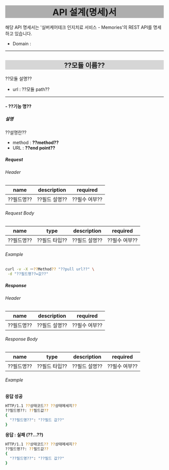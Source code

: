 <h1 style='background-color: rgba(55, 55, 55, 0.4); text-align: center'>API 설계(명세)서 </h1>

해당 API 명세서는 '실버케어테크 인지치료 서비스 - Memories'의 REST API를 명세하고 있습니다.

- Domain : <??도메인 주소??>    

***
  
<h2 style='background-color: rgba(55, 55, 55, 0.2); text-align: center'>??모듈 이름??</h2>

??모듈 설명??  
  
- url : ??모듈 path??  

***

#### - ??기능 명??  
  
##### 설명

??설명란??  

- method : **??method??**  
- URL : **??end point??**  

##### Request

###### Header

| name | description | required |
|---|:---:|:---:|
| ??필드명?? | ??필드 설명?? | ??필수 여부?? |

###### Request Body

| name | type | description | required |
|---|:---:|:---:|:---:|
| ??필드명?? | ??필드 타입?? | ??필드 설명?? | ??필수 여부?? |

###### Example

```bash
curl -v -X ㅡ??Method?? "??pull url??" \
 -d "??필드명??=값??"
```

##### Response

###### Header

| name | description | required |
|---|:---:|:---:|
| ??필드명?? | ??필드 설명?? | ??필수 여부?? |

###### Response Body

| name | type | description | required |
|---|:---:|:---:|:---:|
| ??필드명?? | ??필드 타입?? | ??필드 설명?? | ??필수 여부?? |

###### Example

**응답 성공**
```bash
HTTP/1.1 ??상태코드?? ??상태메세지??
??필드명??: ??필드값??
{
  "??필드명??": "??필드 값??"
}
```

**응답 : 실패 (??...??)**
```bash
HTTP/1.1 ??상태코드?? ??상태메세지??
??필드명??: ??필드값??
{
  "??필드명??": "??필드 값??"
}
```
